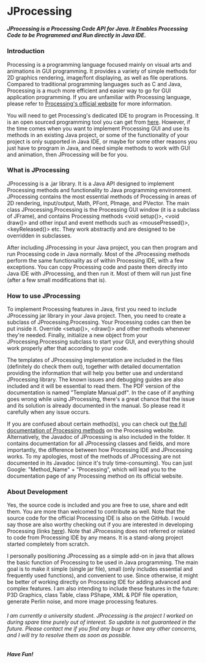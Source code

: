 # JProcessing
<h5>JProcessing is a Processing Code API for Java. It Enables Processing Code to be Programmed and Run directly in Java IDE.</h5>
<h3>Introduction</h3>
<p>
Processing is a programming language focused mainly on visual arts and animations in GUI programming. It provides a variety of simple methods for 2D graphics rendering, image/font displaying, as well as file operations. Compared to traditional programming languages such as C and Java, Processing is a much more efficient and easier way to go for GUI application programming. If you are unfamiliar with Processing language, please refer to <a href="https://processing.org/">Processing's official website</a> for more information.
<p>
You will need to get Processing's dedicated IDE to program in Processing. It is an open sourced programming tool you can get from <a href="https://processing.org/download/">here</a>. However, if the time comes when you want to implement Processing GUI and use its methods in an existing Java project, or some of the functionality of your project is only supported in Java IDE, or maybe for some other reasons you just have to program in Java, and need simple methods to work with GUI and animation, then JProcessing will be for you.

<h3>What is JProcessing</h3>
<p>
JProcessing is a .jar library. It is a Java API designed to implement Processing methods and functionality to Java programming environment. JProcessing contains the most essential methods of Processing in areas of 2D rendering, input/output, Math, PFont, PImage, and PVector. The main class JProcessing.Processing is the Processing GUI window (it is a subclass of JFrame), and contains Processing methods &lt;void setup()&gt;, &lt;void draw()&gt; and other input and event methods such as &lt;mousePressed()&gt;, &lt;keyReleased()&gt; etc. They work abstractly and are designed to be overridden in subclasses.
<p>
After including JProcessing in your Java project, you can then program and run Processing code in Java normally. Most of the JProcessing methods perform the same functionality as of within Processing IDE, with a few exceptions. You can copy Processing code and paste them directly into Java IDE with JProcessing, and then run it. Most of them will run just fine (after a few small modifications that is).

<h3>How to use JProcessing</h3>
<p>
To implement Processing features in Java, first you need to include JProcessing jar library in your Java project. Then, you need to create a subclass of JProcessing.Processing. Your Processing codes can then be put inside it. Override &lt;setup()&gt;, &lt;draw()&gt and other methods whenever they're needed. Finally, initialize a new object from your JProcessing.Processing subclass to start your GUI, and everything should work properly after that according to your code.
<p>
The templates of JProcessing implementation are included in the files (definitely do check them out), together with detailed documentation providing the information that will help you better use and understand JProcessing library. The known issues and debugging guides are also included and it will be essential to read them. The PDF version of the documentation is named "Template Manual.pdf". In the case of if anything goes wrong while using JProcessing, there's a great chance that the issue and its solution is already documented in the manual. So please read it carefully when any issue occurs.
<p>
If you are confused about certain method(s), you can check out <a href="https://processing.org/reference/"> the full documentation of Processing methods</a> on the Processing website. Alternatively, the Javadoc of JProcessing is also included in the folder. It contains documentation for all JProcessing classes and fields, and more importantly, the difference between how Processing IDE and JProcessing works. To my apologies, most of the methods of JProcessing are not documented in its Javadoc (since it's truly time-consuming). You can just Google: "Method_Name" + "Processing", which will lead you to the documentation page of any Processing method on its official website.

<h3>About Development</h3>
<p>
Yes, the source code is included and you are free to use, share and edit them. You are more than welcomed to contribute as well. Note that the source code for the official Processing IDE is also on the GitHub. I would say those are also worthy checking out if you are interested in developing Processing (links <a href="https://github.com/processing">here</a>). Note that JProcessing does not referred or related to code from Processing IDE by any means. It is a stand-along project started completely from scratch.
<p>
I personally positioning JProcessing as a simple add-on in java that allows the basic function of Processing to be used in Java programming. The main goal is to make it simple (single jar file), small (only includes essential and frequently used functions), and convenient to use. Since otherwise, it might be better of working directly on Processing IDE for adding advanced and complex features. I am also intending to include these features in the future: P3D Graphics, class Table, class PShape, XML & PDF file operation, generate Perlin noise, and more image processing features.
<h6>
I am currently a university student. JProcessing is the project I worked on during spare time purely out of interest. So update is not guaranteed in the future. Please contact me if you find any bugs or have any other concerns, and I will try to resolve them as soon as possible.</h6>
<h5>Have Fun!</h5>
